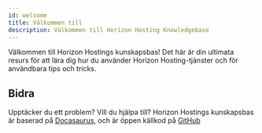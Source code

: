 ```yaml
---
id: welcome
title: Välkommen till
description: Välkommen till Horizon Hosting Knowledgebase
---
```


Välkommen till Horizon Hostings kunskapsbas! Det här är din ultimata resurs för att lära dig hur du använder Horizon Hosting-tjänster och för användbara tips och tricks.

## Bidra
Upptäcker du ett problem? Vill du hjälpa till? Horizon Hostings kunskapsbas är baserad på [Docasaurus](https://docusaurus.io/), och är öppen källkod på [GitHub](https://github.com/Horizon-Hosting/Documentation)